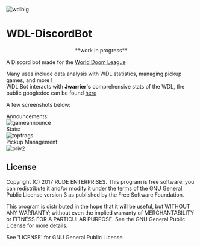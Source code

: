 ![wdlbig](https://cloud.githubusercontent.com/assets/24723883/26137242/0887fa2c-3a8f-11e7-82bf-34a4bde7dbc0.png)

<p align="center">
<h1> WDL-DiscordBot</h1>
</p>
<p align="center"> **work in progress**</p>

A Discord bot made for the [World Doom League](http://doomleague.org "WDL")

Many uses include data analysis with WDL statistics, managing pickup games, and more !   
WDL Bot interacts with **Jwarrier's** comprehensive stats of the WDL, the public googledoc can be found [here](https://docs.google.com/spreadsheets/d/1aNmdUyvBTXN732ONNwZ1l-PrUBxSSLIFK0OjdNBfkrM/edit#gid=2078033722 "Jwarrier's WDLSTATS")  

A few screenshots below:

Announcements:  
![gameannounce](https://cloud.githubusercontent.com/assets/24723883/26137334/7cd7ca38-3a8f-11e7-82e9-dc188b8a5a93.jpg)  
Stats:  
![topfrags](https://cloud.githubusercontent.com/assets/24723883/26137520/9dde021e-3a90-11e7-882b-2a7a1e9271e8.jpg)  
Pickup Management:  
![priv2](https://cloud.githubusercontent.com/assets/24723883/26137528/a87452f0-3a90-11e7-9f3a-923d3582eea2.jpg)


## License

Copyright (C) 2017 RUDE ENTERPRISES.
This program is free software: you can redistribute it and/or modify
it under the terms of the GNU General Public License version 3 as published by
the Free Software Foundation.

This program is distributed in the hope that it will be useful,
but WITHOUT ANY WARRANTY; without even the implied warranty of
MERCHANTABILITY or FITNESS FOR A PARTICULAR PURPOSE.  See the
GNU General Public License for more details.

See 'LICENSE' for GNU General Public License.
